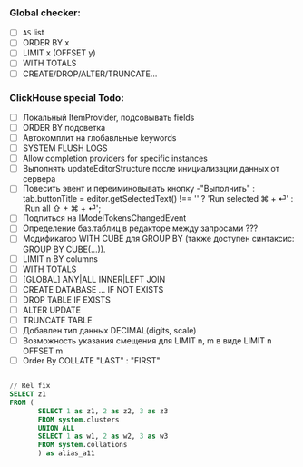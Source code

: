 ### Global checker:

- [ ] `AS` list
- [ ] ORDER BY x
- [ ] LIMIT x (OFFSET y)
- [ ] WITH TOTALS
- [ ] CREATE/DROP/ALTER/TRUNCATE...

### ClickHouse special Todo:

- [ ] Локальный ItemProvider, подсовывать fields
- [ ] ORDER BY подсветка
- [ ] Автокомплит на глобавльные keywords
- [ ] SYSTEM FLUSH LOGS
- [ ] Allow completion providers for specific instances
- [ ] Выполнять updateEditorStructure после инициализации данных от сервера
- [ ] Повесить эвент и переиминовывать кнопку -"Выполнить" : tab.buttonTitle = editor.getSelectedText() !== '' ? 'Run
  selected ⌘ + ⏎' : 'Run all ⇧ + ⌘ + ⏎';
- [ ] Подпиться на IModelTokensChangedEvent
- [ ] Определение баз.таблиц в редакторе между запросами ???
- [ ] Модификатор WITH CUBE для GROUP BY (также доступен синтаксис: GROUP BY CUBE(...)).
- [ ] LIMIT n BY columns
- [ ] WITH TOTALS
- [ ] [GLOBAL] ANY|ALL INNER|LEFT JOIN
- [ ] CREATE DATABASE ... IF NOT EXISTS
- [ ] DROP TABLE IF EXISTS
- [ ] ALTER UPDATE
- [ ] TRUNCATE TABLE
- [ ] Добавлен тип данных DECIMAL(digits, scale)
- [ ] Возможность указания смещения для LIMIT n, m в виде LIMIT n OFFSET m
- [ ] Order By COLLATE "LAST" : "FIRST"

```sql

// Rel fix
SELECT z1
FROM (
       SELECT 1 as z1, 2 as z2, 3 as z3
       FROM system.clusters
       UNION ALL
       SELECT 1 as w1, 2 as w2, 3 as w3
       FROM system.collations
       ) as alias_a11




```
